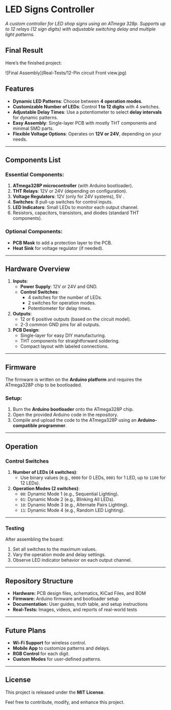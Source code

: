# LED Signs Controller
_A custom controller for LED shop signs using an ATmega 328p. Supports up to 12 relays (12 sign digits) with adjustable switching delay and multiple light patterns._

## Final Result

Here’s the finished project:

![Final Assembly](Real-Tests/12-Pin circuit Front view.jpg)

## Features  
- **Dynamic LED Patterns**: Choose between **4 operation modes**.  
- **Customizable Number of LEDs**: Control **1 to 12 digits** with 4 switches.  
- **Adjustable Delay Times**: Use a potentiometer to select **delay intervals** for dynamic patterns.  
- **Easy Assembly**: Single-layer PCB with mostly THT components and minimal SMD parts.  
- **Flexible Voltage Options**: Operates on **12V or 24V**, depending on your needs.  

---

## Components List  
### Essential Components:  
1. **ATmega328P microcontroller** (with Arduino bootloader).  
2. **THT Relays**: 12V or 24V (depending on configuration).  
3. **Voltage Regulators**: 12V (only for 24V systems), 5V .  
4. **Switches**: 8 pull-up switches for control inputs.  
5. **LED Indicators**: Small LEDs to monitor each output channel.  
6. Resistors, capacitors, transistors, and diodes (standard THT components).  

### Optional Components:  
- **PCB Mask** to add a protection layer to the PCB.  
- **Heat Sink** for voltage regulator (if needed).  

---

## Hardware Overview  
1. **Inputs**:  
   - **Power Supply**: 12V or 24V and GND.  
   - **Control Switches**:  
     - 4 switches for the number of LEDs.  
     - 2 switches for operation modes.  
     - Potentiometer for delay times.  
2. **Outputs**:  
   - 12 or 6 positive outputs (based on the circuit model).  
   - 2-3 common GND pins for all outputs.  
3. **PCB Design**:  
   - Single-layer for easy DIY manufacturing.  
   - THT components for straightforward soldering.  
   - Compact layout with labeled connections.  

---

## Firmware  
The firmware is written on the **Arduino platform** and requires the ATmega328P chip to be bootloaded.  
### Setup:  
1. Burn the **Arduino bootloader** onto the ATmega328P chip.  
2. Open the provided Arduino code in the repository.  
3. Compile and upload the code to the ATmega328P using an **Arduino-compatible programmer**.  

---

## Operation  
### Control Switches  
1. **Number of LEDs (4 switches)**:  
   - Use binary values (e.g., `0000` for 0 LEDs, `0001` for 1 LED, up to `1100` for 12 LEDs).  
2. **Operation Modes (2 switches)**:  
   - `00`: Dynamic Mode 1 (e.g., Sequential Lighting).  
   - `01`: Dynamic Mode 2 (e.g., Blinking All LEDs).  
   - `10`: Dynamic Mode 3 (e.g., Alternate Pairs Lighting).  
   - `11`: Dynamic Mode 4 (e.g., Random LED Lighting).
     
---

### Testing  
After assembling the board:  
1. Set all switches to the maximum values.  
2. Vary the operation mode and delay settings.  
3. Observe LED indicator behavior on each output channel.  

---

## Repository Structure  
- **Hardware:** PCB design files, schematics, KiCad Files, and BOM
- **Firmware:** Arduino firmware and bootloader setup
- **Documentation:** User guides, truth table, and setup instructions
- **Real-Tests:** Images, videos, and reports of real-world tests

---

## Future Plans  
- **Wi-Fi Support** for wireless control.  
- **Mobile App** to customize patterns and delays.  
- **RGB Control** for each digit.  
- **Custom Modes** for user-defined patterns.  

---

## License  
This project is released under the **MIT License**.  

Feel free to contribute, modify, and enhance this project.
